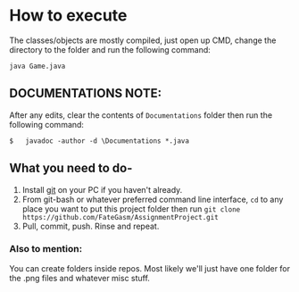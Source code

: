 # How to execute

The classes/objects are mostly compiled, just open up CMD, change the directory to the folder and run the following command:

`java Game.java` 

## DOCUMENTATIONS NOTE:

After any edits, clear the contents of `Documentations` folder then run the following command:

`$   javadoc -author -d \Documentations *.java`



## What you need to do-

1. Install [git](https://git-scm.com/downloads) on your PC if you haven't already.
2. From git-bash or whatever preferred command line interface, `cd` to any place you want to put this project folder then run
`git clone https://github.com/FateGasm/AssignmentProject.git` 
3. Pull, commit, push. Rinse and repeat.

### Also to mention:

You can create folders inside repos. Most likely we'll just have one folder for the .png files and whatever misc stuff.
